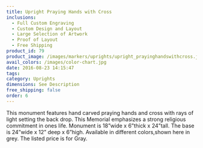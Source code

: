 ```yaml
---
title: Upright Praying Hands with Cross
inclusions:
  - Full Custom Engraving
  - Custom Design and Layout
  - Large Selection of Artwork
  - Proof of Layout
  - Free Shipping
product_id: 79
product_image: /images/markers/uprights/upright_prayinghandswithcross.jpg
avail_colors: /images/color-chart.jpg
date: 2016-08-23 14:15:47
tags:
category: Uprights
dimensions: See Description
free_shipping: false
order: 6
---
```

This monument features hand carved praying hands and cross with rays of light setting the back drop. This Memorial emphasizes a strong religious commitment in ones life. Monument is 18”wide x 6”thick x 24”tall. The base is 24”wide x 12” deep x 6”high. Available in different colors,shown here in grey. The listed price is for Gray.